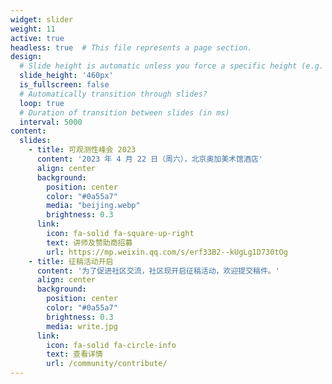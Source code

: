 ```yaml
---
widget: slider
weight: 11
active: true
headless: true  # This file represents a page section.
design:
  # Slide height is automatic unless you force a specific height (e.g. '400px')
  slide_height: '460px'
  is_fullscreen: false
  # Automatically transition through slides?
  loop: true
  # Duration of transition between slides (in ms)
  interval: 5000
content:
  slides:
    - title: 可观测性峰会 2023
      content: '2023 年 4 月 22 日（周六），北京奥加美术馆酒店'
      align: center
      background:
        position: center
        color: "#0a55a7"
        media: "beijing.webp"
        brightness: 0.3
      link:
        icon: fa-solid fa-square-up-right
        text: 讲师及赞助商招募
        url: https://mp.weixin.qq.com/s/erf33B2--kUgLg1D730tOg
    - title: 征稿活动开启
      content: '为了促进社区交流，社区现开启征稿活动，欢迎提交稿件。'
      align: center
      background:
        position: center
        color: "#0a55a7"
        brightness: 0.3
        media: write.jpg
      link:
        icon: fa-solid fa-circle-info
        text: 查看详情
        url: /community/contribute/
---
```

